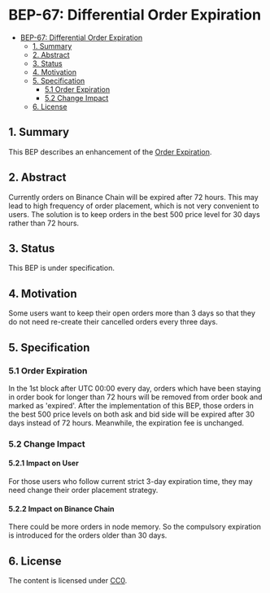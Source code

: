 # BEP-67: Differential Order Expiration

- [BEP-67: Differential Order Expiration](#bep-67-differential-order-expiration)
  - [1. Summary](#1-summary)
  - [2. Abstract](#2-abstract)
  - [3. Status](#3-status)
  - [4. Motivation](#4-motivation)
  - [5. Specification](#5-specification)
    - [5.1 Order Expiration](#51-order-expiration)
    - [5.2 Change Impact](#52-change-impact)
  - [6. License](#6-license)

## 1. Summary 

This BEP describes an enhancement of the [Order Expiration](https://docs.binance.org/faq.html#what-is-order-expire).  

## 2. Abstract

Currently orders on Binance Chain will be expired after 72 hours. This may lead to high frequency of order placement, which is not very convenient to users. 
The solution is to keep orders in the best 500 price level for 30 days rather than 72 hours.

## 3. Status

This BEP is under specification.

## 4. Motivation

Some users want to keep their open orders more than 3 days so that they do not need re-create their cancelled orders every three days. 


## 5. Specification

###  5.1 Order Expiration
In the 1st block after UTC 00:00 every day, orders which have been staying in order book for longer than 72 hours will be removed from order book and marked as 'expired'. 
After the implementation of this BEP, those orders in the best 500 price levels on both ask and bid side will be expired after 30 days instead of 72 hours. Meanwhile, the expiration fee is unchanged.


###  5.2 Change Impact
####  5.2.1 Impact on User
For those users who follow current strict 3-day expiration time, they may need change their order placement strategy.
####  5.2.2 Impact on Binance Chain
There could be more orders in node memory. So the compulsory expiration is introduced for the orders older than 30 days.
## 6. License

The content is licensed under [CC0](https://creativecommons.org/publicdomain/zero/1.0/).



